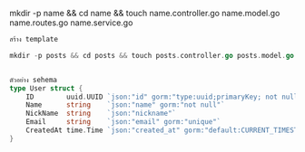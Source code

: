 mkdir -p name && cd name && touch name.controller.go name.model.go name.routes.go name.service.go

```go
สร้าง template

mkdir -p posts && cd posts && touch posts.controller.go posts.model.go posts.routes.go posts.service.go


ตัวอย่าง sehema
type User struct {
	ID        uuid.UUID `json:"id" gorm:"type:uuid;primaryKey; not null;default:gen_random_uuid()"`
	Name      string    `json:"name" gorm:"not null"`
	NickName  string    `json:"nickname"`
	Email     string    `json:"email" gorm:"unique"`
	CreatedAt time.Time `json:"created_at" gorm:"default:CURRENT_TIMESTAMP"`
}





```
